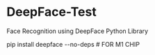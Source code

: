 # DeepFace-Test
Face Recognition using DeepFace Python Library

 pip install deepface --no-deps # FOR M1 CHIP

